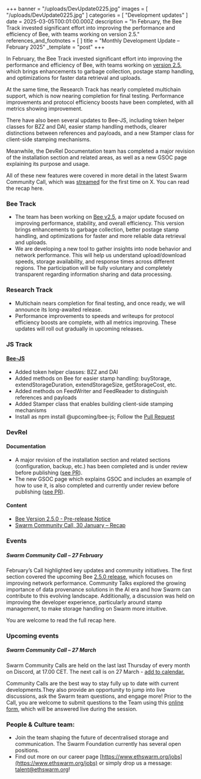 +++
banner = "/uploads/DevUpdate0225.jpg"
images = [ "/uploads/DevUpdate0225.jpg" ]
categories = [ "Development updates" ]
date = 2025-03-05T00:01:00.000Z
description = "In February, the Bee Track invested significant effort into improving the performance and efficiency of Bee, with teams working on version 2.5."
references_and_footnotes = [ ]
title = "Monthly Development Update – February 2025"
_template = "post"
+++


In February, the Bee Track invested significant effort into improving the performance and efficiency of Bee, with teams working on [version 2.5](https://blog.ethswarm.org/foundation/2025/bee-2-5-0-pre-release/), which brings enhancements to garbage collection, postage stamp handling, and optimizations for faster data retrieval and uploads.

At the same time, the Research Track has nearly completed multichain support, which is now nearing completion for final testing. Performance improvements and protocol efficiency boosts have been completed, with all metrics showing improvement.

There have also been several updates to Bee-JS, including token helper classes for BZZ and DAI, easier stamp handling methods, clearer distinctions between  references and payloads, and a new Stamper class for client-side stamping mechanisms.

Meanwhile, the DevRel Documentation team has completed a major revision of the installation section and related areas, as well as a new GSOC page explaining its purpose and usage.

All of these new features were covered in more detail in the latest Swarm Community Call, which was [streamed](https://x.com/i/broadcasts/1djGXVbAkvdxZ) for the first time on X. You can read the recap here.


### Bee Track 
* The team has been working on [Bee v2.5](https://blog.ethswarm.org/foundation/2025/bee-2-5-0-pre-release/),  a major update focused on improving performance, stability, and overall efficiency. This version brings enhancements to garbage collection, better postage stamp handling, and optimizations for faster and more reliable data retrieval and uploads.
* We are developing a new tool to gather insights into node behavior and network performance. This will help us understand upload/download speeds, storage availability, and response times across different regions. The participation will be fully voluntary and completely transparent regarding information sharing and data processing.


### Research Track  
* Multichain nears completion for final testing, and once ready, we will announce its long-awaited release. 
* Performance improvements to speeds and writeups for protocol efficiency boosts are complete, with all metrics improving. These updates will roll out gradually in upcoming releases. 


### JS Track 
#### [Bee-JS](https://github.com/ethersphere/swarm-cli)
* Added token helper classes: BZZ and DAI
* Added methods on Bee for easier stamp handling: buyStorage, extendStorageDuration, extendStorageSize, getStorageCost, etc.
* Added methods on FeedWriter and FeedReader to distinguish references and payloads
* Added Stamper class that enables building client-side stamping mechanisms
* Install as npm install @upcoming/bee-js; Follow the [Pull Request](https://github.com/ethersphere/bee-js/pull/977)

### DevRel
#### Documentation 
* A major revision of the installation section and related sections (configuration, backup, etc.) has been completed and is under review before publishing ([see PR](https://github.com/ethersphere/bee-docs/pull/719)).
* The new GSOC page which explains GSOC and includes an example of how to use it, is also completed and currently under review before publishing ([see PR](https://github.com/ethersphere/bee-docs/pull/718)).


#### Content 
* [Bee Version 2.5.0 - Pre-release Notice](https://blog.ethswarm.org/foundation/2025/bee-2-5-0-pre-release/)
* [Swarm Community Call, 30 January – Recap](https://blog.ethswarm.org/foundation/2025/swarm-community-call-30-january-recap/)


### Events 
##### Swarm Community Call – 27 February
February’s Call highlighted key updates and community initiatives. The first section covered the upcoming Bee [2.5.0 release](https://blog.ethswarm.org/foundation/2025/bee-2-5-0-pre-release/), which focuses on improving network performance. Community Talks explored the growing importance of data provenance solutions in the AI era and how Swarm can contribute to this evolving landscape. Additionally, a discussion was held on improving the developer experience, particularly around stamp management, to make storage handling on Swarm more intuitive.

You are welcome to read the full recap here. 


### Upcoming events
##### **Swarm Community Call – 27 March**
Swarm Community Calls are held on the last last Thursday of every month on Discord, at 17.00 CET. The next call is on 27 March - [add to calendar.](https://www.addevent.com/event/zb25028179) 

Community Calls are the best way to stay fully up to date with current developments.They also provide an opportunity to jump into live discussions, ask the Swarm team questions, and engage more! Prior to the Call, you are welcome to submit questions to the Team using this [online form](https://airtable.com/appNS3aNAw7rihPeg/shrBRyrMkXFsJvLS3), which will be answered live during the session.


### People & Culture team:
* Join the team shaping the future of decentralised storage and communication. The Swarm Foundation currently has several open positions. 
* Find out more on our career page [https://www.ethswarm.org/jobs](https://www.ethswarm.org/jobs) or simply drop us a message: talent@ethswarm.org!
